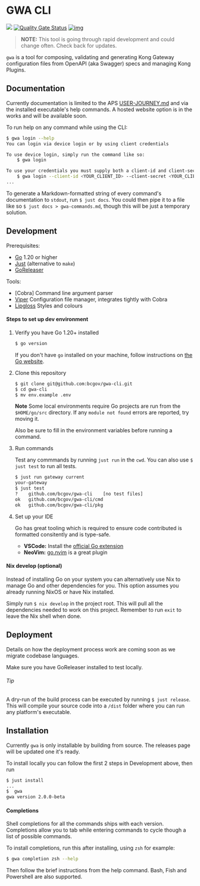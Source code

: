 # GWA CLI

<img src="https://github.com/bcgov/gwa-cli/workflows/Build/badge.svg"></img>
[![Quality Gate Status](https://sonarcloud.io/api/project_badges/measure?project=gwa-cli&metric=alert_status)](https://sonarcloud.io/dashboard?id=gwa-cli)
[![img](https://img.shields.io/badge/Lifecycle-Stable-97ca00)](https://github.com/bcgov/repomountie/blob/master/doc/lifecycle-badges.md)

> **NOTE:** This tool is going through rapid development and could change often. Check back for updates.

`gwa` is a tool for composing, validating and generating Kong Gateway configuration files from OpenAPI (aka Swagger) specs and managing Kong Plugins.

## Documentation

Currently documentation is limited to the APS [USER-JOURNEY.md](https://github.com/bcgov/gwa-api/blob/dev/USER-JOURNEY.md) and via the installed executable's help commands. A hosted website option is in the works and will be available soon.

To run help on any command while using the CLI:

```sh
$ gwa login --help
You can login via device login or by using client credentials

To use device login, simply run the command like so:
    $ gwa login

To use your credentials you must supply both a client-id and client-secret:
    $ gwa login --client-id <YOUR_CLIENT_ID> --client-secret <YOUR_CLIENT_SECRET>
...

```

To generate a Markdown-formatted string of every command's documentation to `stdout`, run `$ just docs`. You could then pipe it to a file like so `$ just docs > gwa-commands.md`, though this will be just a temporary solution.

## Development

Prerequisites:
- [Go](https://go.dev) 1.20 or higher
- [Just](https://github.com/casey/just) (alternative to `make`)
- [GoReleaser](https://goreleaser.com)

Tools:
- [Cobra] Command line argument parser
- [Viper](https://github.com/spf13/viper) Configuration file manager, integrates tightly with Cobra
- [Lipgloss](https://github.com/charmbracelet/lipgloss) Styles and colours

#### Steps to set up dev environment

1. Verify you have Go 1.20+ installed

   ```sh
   $ go version
   ```
   If you don't have `go` installed on your machine, follow instructions on [the Go website](https://golang.org/doc/install).

2. Clone this repository

   ```sh
   $ git clone git@github.com:bcgov/gwa-cli.git
   $ cd gwa-cli
   $ mv env.example .env
   ```
   **Note** Some local environments require Go projects are run from the `$HOME/go/src` directory. If any `module not found` errors are reported, try moving it.

   Also be sure to fill in the environment variables before running a command.

3. Run commands

   Test any commmands by running `just run` in the `cwd`. You can also use `$ just test` to run all tests.

   ```sh
   $ just run gateway current
   your-gateway
   $ just test
   ?   	github.com/bcgov/gwa-cli	[no test files]
   ok  	github.com/bcgov/gwa-cli/cmd
   ok  	github.com/bcgov/gwa-cli/pkg
   ```

4. Set up your IDE

   Go has great tooling which is required to ensure code contributed is formatted consitently and is type-safe.

   - **VSCode:** Install the [official Go extension](https://marketplace.visualstudio.com/items?itemName=golang.Go)
   - **NeoVim:** [go.nvim](https://github.com/ray-x/go.nvim) is a great plugin

#### Nix develop (optional)

Instead of installing Go on your system you can alternatively use Nix to manage Go and other dependencies for you. This option assumes you already running NixOS or have Nix installed.

Simply run `$ nix develop` in the project root. This will pull all the dependencies needed to work on this project. Remember to run `exit` to leave the Nix shell when done.

## Deployment

Details on how the deployment process work are coming soon as we migrate codebase languages.

Make sure you have GoReleaser installed to test locally.

###### Tip

A dry-run of the build process can be executed by running `$ just release`. This will compile your source code into a `/dist` folder where you can run any platform's executable.

## Installation

Currently `gwa` is only installable by building from source. The releases page will be updated one it's ready.

To install locally you can follow the first 2 steps in Development above, then run

```sh
$ just install
...
$  gwa
gwa version 2.0.0-beta
```

#### Completions

Shell completions for all the commands ships with each version. Completions allow you to tab while entering commands to cycle though a list of possible commands.

To install completions, run this after installing, using `zsh` for example:

```sh
$ gwa completion zsh --help
```

Then follow the brief instructions from the help command. Bash, Fish and Powershell are also supported.
